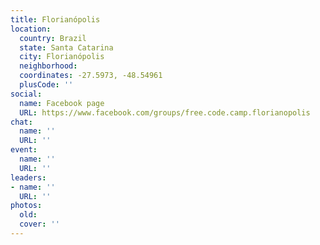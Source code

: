 ```yaml
---
title: Florianópolis
location:
  country: Brazil
  state: Santa Catarina
  city: Florianópolis
  neighborhood: 
  coordinates: -27.5973, -48.54961
  plusCode: ''
social:
  name: Facebook page
  URL: https://www.facebook.com/groups/free.code.camp.florianopolis
chat:
  name: ''
  URL: ''
event:
  name: ''
  URL: ''
leaders:
- name: ''
  URL: ''
photos:
  old: 
  cover: ''
---
```

